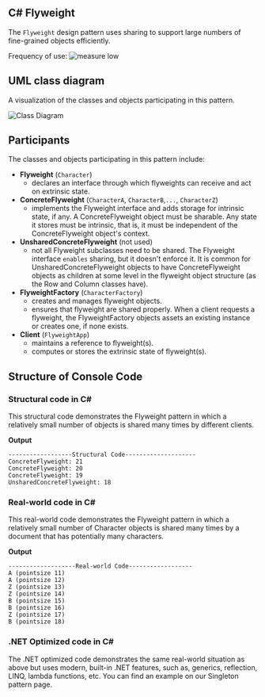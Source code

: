 ## C# Flyweight
The `Flyweight` design pattern uses sharing to support large numbers of fine-grained objects efficiently.

Frequency of use: ![measure](https://www.dofactory.com/img/patterns/use-low.jpg) low
## UML class diagram
A visualization of the classes and objects participating in this pattern.

![Class Diagram](https://www.dofactory.com/img/diagrams/net/flyweight.png)

## 	Participants
The classes and objects participating in this pattern include:

-  **Flyweight** (`Character`)
	- declares an interface through which flyweights can receive and act on extrinsic state.
-  **ConcreteFlyweight** (`CharacterA`, `CharacterB`,`...`, `CharacterZ`)
	- implements the Flyweight interface and adds storage for intrinsic state, if any. A ConcreteFlyweight object must be sharable. Any state it stores must be intrinsic, that is, it must be independent of the ConcreteFlyweight object's context. 
-  **UnsharedConcreteFlyweight** (not used)
	- not all Flyweight subclasses need to be shared. The Flyweight interface `enables` sharing, but it doesn't enforce it. It is common for UnsharedConcreteFlyweight objects to have ConcreteFlyweight objects as children at some level in the flyweight object structure (as the Row and Column classes have).
-  **FlyweightFactory** (`CharacterFactory`)
	- creates and manages flyweight objects.
	- ensures that flyweight are shared properly. When a client requests a flyweight, the FlyweightFactory objects assets an existing instance or creates one, if none exists.
-  **Client** (`FlyweightApp`)
	- maintains a reference to flyweight(s).
	- computes or stores the extrinsic state of flyweight(s).

## Structure of Console Code
### Structural code in C#
This structural code demonstrates the Flyweight pattern in which a relatively small number of objects is shared many times by different clients.

**Output**
```
------------------Structural Code--------------------
ConcreteFlyweight: 21
ConcreteFlyweight: 20
ConcreteFlyweight: 19
UnsharedConcreteFlyweight: 18
```
### Real-world code in C#
This real-world code demonstrates the Flyweight pattern in which a relatively small number of Character objects is shared many times by a document that has potentially many characters.

**Output**
```
-------------------Real-world Code------------------
A (pointsize 11)
A (pointsize 12)
Z (pointsize 13)
Z (pointsize 14)
B (pointsize 15)
B (pointsize 16)
Z (pointsize 17)
B (pointsize 18)
```
### .NET Optimized code in C#
The .NET optimized code demonstrates the same real-world situation as above but uses modern, built-in .NET features, such as, generics, reflection, LINQ, lambda functions, etc. You can find an example on our Singleton pattern page.	  